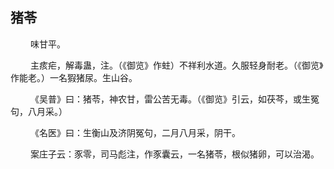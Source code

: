## 猪苓
<p>&emsp;&emsp;
味甘平。
</p>
<p>&emsp;&emsp;
主痎疟，解毒蛊，注。（《御览》作蛀）不祥利水道。久服轻身耐老。（《御览》作能老。）一名猳猪尿。生山谷。
</p>
<p>&emsp;&emsp;
《吴普》曰：猪苓，神农甘，雷公苦无毒。（《御览》引云，如茯芩，或生冤句，八月采。）
</p>
<p>&emsp;&emsp;
《名医》曰：生衡山及济阴冤句，二月八月采，阴干。
</p>
<p>&emsp;&emsp;
案庄子云：豕零，司马彪注，作豕囊云，一名猪苓，根似猪卵，可以治渴。
</p>